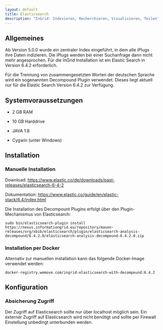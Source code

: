 ```yaml
---
layout: default
title: Elasticsearch
description: "InGrid: Indexieren, Recherchieren, Visualisieren, Teilen"
---
```


## Allgemeines

Ab Version 5.0.0 wurde ein zentraler Index eingeführt, in dem alle iPlugs ihre Daten indizieren. Die iPlugs werden bei einer Suchanfrage dann nicht mehr angesprochen. Für die InGrid Installation ist ein Elastic Search in Version 6.4.2 erforderlich.

Für die Trennung von zusammengesetzten Worten der deutschen Sprache wird ein sogenannten Decompound Plugin verwendet. Dieses liegt aktuell nur für die Elastic Search Version 6.4.2 zur Verfügung.


## Systemvoraussetzungen

* 2 GB RAM
* 10 GB Harddrive

* JAVA 1.8
* Cygwin (unter Windows)


## Installation

### Manuelle Installation


Download: https://www.elastic.co/de/downloads/past-releases/elasticsearch-6-4-2

Dokumentation: https://www.elastic.co/guide/en/elastic-stack/6.4/index.html

Die Installation des Decompount Plugins erfolgt über den Plugin-Mechanismus von Elasticsearch:

```
sudo bin/elasticsearch-plugin install https://nexus.informationgrid.eu/repository/maven-releases/org/xbib/elasticsearch/plugin/elasticsearch-analysis-decompound/6.4.2.0/elasticsearch-analysis-decompound-6.4.2.0.zip
```


### Installation per Docker

Alternativ zur manuellen installation kann das folgende Docker-Image verwendet werden:

```
docker-registry.wemove.com/ingrid-elasticsearch-with-decompound:6.4.2
```


## Konfiguration

### Absicherung Zugriff

Der Zugriff auf Elasticsearch sollte nur über localhost möglich sein. Ein externer Zugriff auf Elasticsearch wird nicht benötigt und sollte per Firewall Einstellung unbedingt unterbunden werden.
